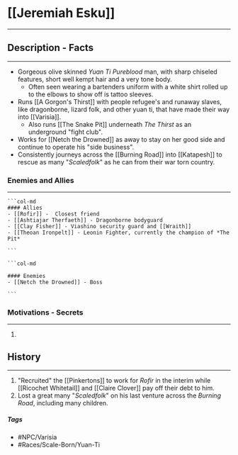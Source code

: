 # [[Jeremiah Esku]] 
---
## Description - Facts
---
 - Gorgeous olive skinned *Yuan Ti Pureblood* man, with sharp chiseled features, short well kempt hair and a very tone body.
	- Often seen wearing a bartenders uniform with a white shirt rolled up to the elbows to show off is tattoo sleeves.
- Runs [[A Gorgon's Thirst]] with people refugee's and runaway slaves, like dragonborne, lizard folk, and other yuan ti, that have made their way into [[Varisia]].
	- Also runs [[The Snake Pit]] underneath *The Thirst* as an underground "fight club".
- Works for [[Netch the Drowned]] as away to stay on her good side and continue to operate his "side business".
- Consistently journeys across the [[Burning Road]] into [[Katapesh]] to rescue as many "*Scaledfolk*" as he can from their war torn country.

### Enemies and Allies
---
````col
```col-md
#### Allies
- [[Rofir]] -  Closest friend
- [[Ashtiajar Therfaeth]] - Dragonborne bodyguard
- [[Clay Fisher]] - Viashino security guard and [[Wraith]]
- [[Theoan Ironpelt]] - Leonin Fighter, currently the champion of *The Pit* 

```

```col-md

#### Enemies
- [[Netch the Drowned]] - Boss  

```
````

### Motivations - Secrets
---
1. 

## History
---
1. "Recruited" the [[Pinkertons]] to work for *Rofir* in the interim while [[Ricochet Whitetail]] and [[Claire Clover]] pay off their debt to him. 
2. Lost a great many "*Scaledfolk*" on his last venture across the *Burning Road*, including many children.

##### Tags
- #NPC/Varisia
- #Races/Scale-Born/Yuan-Ti 